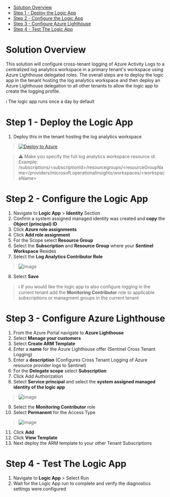 - [Solution Overview](#solution-overview)
- [Step 1 - Deploy the Logic App](#step-1-deploy-the-logic-app)
- [Step 2 - Configure the Logic App](#step-2-configure-the-logic-app)
- [Step 3 - Configure Azure Lighthouse](#step-3-configure-azure-lighthouse)
- [Step 4 - Test The Logic App](#step-4-test-the-logic-app)

# Solution Overview
This solution will configure cross-tenant logging of Azure Activity Logs to a centralized log analytics workspace in a primary tenant's workspace using Azure Lighthouse delegated roles. The overall steps are to deploy the logic app in the tenant hosting the log analytics workspace and then deploy an Azure Lighthouse delegation to all other tenants to allow the logic app to create the logging profile. 

ℹ️ The logic app runs once a day by default

# Step 1 - Deploy the Logic App

1. Deploy this in the tenant hosting the log analytics workspace
   
> [![Deploy to Azure](https://aka.ms/deploytoazurebutton)](https%3A%2F%2Fraw.githubusercontent.com%2Fseanstark%2Fsentinel-tools%2Fmain%2Fdataconnectors%2Fcross-tenant-logging%2Fazure-activity-logs%2Fazuredeploy.json)

> ⚠️ Make you specify the full log analytics workspace resource id. Example: /subscriptions/\<subscriptionId\>/resourcegroups/\<resourceGroupName\>/providers/microsoft.operationalinsights/workspaces/\<workspaceName\>

# Step 2 - Configure the Logic App
1. Navigate to **Logic App** > **Identity** Section
2. Confirm a system assigned managed identity was created and **copy** the **Object (principal) ID**
3. Click **Azure role assignments**
4. Click **Add role assignment**
5. For the Scope select **Resource Group**
6. Select the **Subscription** and **Resource Group** where your **Sentinel Workspace** Resides
7. Select the **Log Analytics Contributor Role**

  > ![image](https://github.com/seanstark/sentinel-tools/assets/84108246/cbdd69b1-518d-46f6-a80b-6b4cfb68b2c8)

8. Select **Save**
> ℹ️ If you would like the logic app to also configure logging in the current tenant add the **Monitoring Contributor** role to applicable subscriptions or managment groups in the current tenant

# Step 3 - Configure Azure Lighthouse
1. From the Azure Portal navigate to **Azure Lighthouse**
2. Select **Manage your customers**
3. Select **Create ARM Template**
4. Enter a **name** for the Azure Lighthouse offer (Sentinel Cross Tenant Logging)
5. Enter a **description** (Configures Cross Tenant Logging of Azure resource provider logs to Sentinel)
6. For the **Delegate scope** select **Subscription**
7. Click Add Authorization
8. Select **Service principal** and select the **system assigned managed identity of the logic app**

>![image](https://github.com/seanstark/sentinel-tools/assets/84108246/4e47777a-13d7-4d06-a7ff-97775ff13fa6)

9. Select the **Monitoring Contributor** role
10. Select **Permanent** for the Access Type

>![image](https://github.com/seanstark/sentinel-tools/assets/84108246/ea5b5988-6272-4bdf-9192-dab9cf64a067)

11. Click **Add**
12. Click **View Template**
13. Next deploy the ARM template to your other Tenant Subscriptions

# Step 4 - Test The Logic App
1. Navigate to **Logic App** > Select Run
2. Wait for the Logic App run to complete and verify the diagnostics settings were configured
